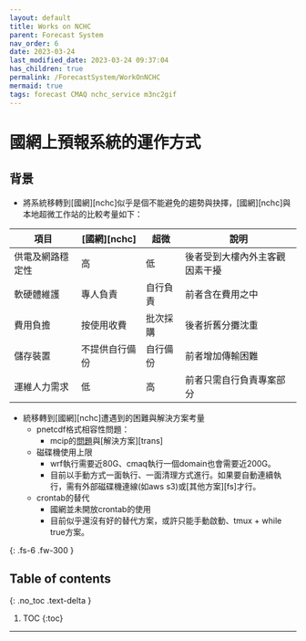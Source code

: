 ```yaml
---
layout: default
title: Works on NCHC
parent: Forecast System
nav_order: 6
date: 2023-03-24
last_modified_date: 2023-03-24 09:37:04
has_children: true
permalink: /ForecastSystem/WorkOnNCHC
mermaid: true
tags: forecast CMAQ nchc_service m3nc2gif
---
```


# 國網上預報系統的運作方式

## 背景

- 將系統移轉到[國網][nchc]似乎是個不能避免的趨勢與抉擇，[國網][nchc]與本地超微工作站的比較考量如下：

項目|[國網][nchc]|超微|說明
-|-|-|-
供電及網路穩定性|高|低|後者受到大樓內外主客觀因素干擾
軟硬體維護|專人負責|自行負責|前者含在費用之中
費用負擔|按使用收費|批次採購|後者折舊分攤沈重
儲存裝置|不提供自行備份|自行備份|前者增加傳輸困難
運維人力需求|低|高|前者只需自行負責專案部分

- 統移轉到[國網][nchc]遭遇到的困難與解決方案考量
  - pnetcdf格式相容性問題：
    - mcip的[問題](#序列運作方案)與[解決方案][trans]
  - 磁碟機使用上限
    - wrf執行需要近80G、cmaq執行一個domain也會需要近200G。
    - 目前以手動方式一面執行、一面清理方式進行。如果要自動連續執行，需有外部磁碟機連線(如aws s3)或[其他方案][fs]才行。
  - crontab的替代
    - 國網並未開放crontab的使用
    - 目前似乎還沒有好的替代方案，或許只能手動啟動、tmux + while true方案。


{: .fs-6 .fw-300 }

## Table of contents
{: .no_toc .text-delta }

1. TOC
{:toc}

---
